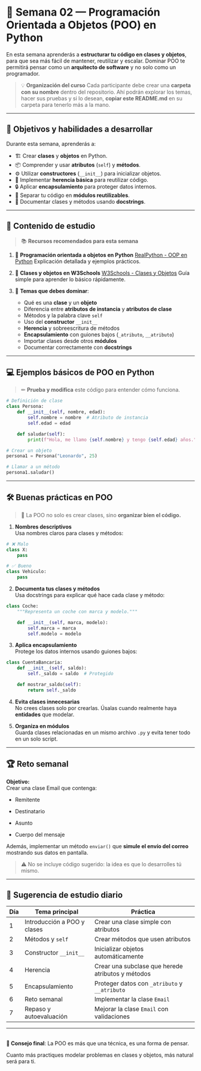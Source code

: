 # 🐍 Semana 02 — Programación Orientada a Objetos (POO) en Python

En esta semana aprenderás a **estructurar tu código en clases y objetos**, para que sea más fácil de mantener, reutilizar y escalar.
Dominar POO te permitirá pensar como un **arquitecto de software** y no solo como un programador.

> 💡 **Organización del curso**
> Cada participante debe crear una **carpeta con su nombre** dentro del repositorio.
> Ahí podrán explorar los temas, hacer sus pruebas y si lo desean, **copiar este README.md** en su carpeta para tenerlo más a la mano.

---

## 🎯 Objetivos y habilidades a desarrollar

Durante esta semana, aprenderás a:

- 🏗 Crear **clases** y **objetos** en Python.
- 📦 Comprender y usar **atributos** (`self`) y **métodos**.
- ⚙ Utilizar **constructores** (`__init__`) para inicializar objetos.
- 🧬 Implementar **herencia básica** para reutilizar código.
- 🔒 Aplicar **encapsulamiento** para proteger datos internos.
- 📂 Separar tu código en **módulos reutilizables**.
- 📝 Documentar clases y métodos usando **docstrings**.

---

## 📌 Contenido de estudio

> 📚 **Recursos recomendados para esta semana**

1. 🐍 **Programación orientada a objetos en Python**
   [RealPython - OOP en Python](https://realpython.com/python3-object-oriented-programming/)
   Explicación detallada y ejemplos prácticos.

2. 📖 **Clases y objetos en W3Schools**
   [W3Schools - Clases y Objetos](https://www.w3schools.com/python/python_classes.asp)
   Guía simple para aprender lo básico rápidamente.

3. 📌 **Temas que debes dominar**:
   - Qué es una **clase** y un **objeto**
   - Diferencia entre **atributos de instancia** y **atributos de clase**
   - Métodos y la palabra clave `self`
   - Uso del **constructor** `__init__`
   - **Herencia** y sobreescritura de métodos
   - **Encapsulamiento** con guiones bajos (`_atributo`, `__atributo`)
   - Importar clases desde otros **módulos**
   - Documentar correctamente con **docstrings**

---

## 💻 Ejemplos básicos de POO en Python

> ✏ **Prueba y modifica** este código para entender cómo funciona.

```python
# Definición de clase
class Persona:
    def __init__(self, nombre, edad):
        self.nombre = nombre  # Atributo de instancia
        self.edad = edad

    def saludar(self):
        print(f"Hola, me llamo {self.nombre} y tengo {self.edad} años.")

# Crear un objeto
persona1 = Persona("Leonardo", 25)

# Llamar a un método
persona1.saludar()
```
---

## 🛠 Buenas prácticas en POO

> 📌 La POO no solo es crear clases, sino **organizar bien el código.**

1. **Nombres descriptivos** \
    Usa nombres claros para clases y métodos:

```python
# ❌ Malo
class X:
    pass

# ✅ Bueno
class Vehiculo:
    pass
```

2. **Documenta tus clases y métodos** \
    Usa docstrings para explicar qué hace cada clase y método:

```python
class Coche:
    """Representa un coche con marca y modelo."""

    def __init__(self, marca, modelo):
        self.marca = marca
        self.modelo = modelo
```

3. **Aplica encapsulamiento** \
    Protege los datos internos usando guiones bajos:

```python
class CuentaBancaria:
    def __init__(self, saldo):
        self._saldo = saldo  # Protegido

    def mostrar_saldo(self):
        return self._saldo
```

4. **Evita clases innecesarias** \
    No crees clases solo por crearlas. Úsalas cuando realmente haya **entidades** que modelar.

5. **Organiza en módulos** \
    Guarda clases relacionadas en un mismo archivo `.py` y evita tener todo en un solo script.

---

## **🏆 Reto semanal**
**Objetivo:** \
    Crear una clase Email que contenga:

- Remitente

- Destinatario

- Asunto

- Cuerpo del mensaje

Además, implementar un método `enviar()` que **simule el envío del correo** mostrando sus datos en pantalla.

> ⚠ No se incluye código sugerido: la idea es que lo desarrolles tú mismo.

---

## **📅 Sugerencia de estudio diario**

| Día | Tema principal              | Práctica                                          |
| --- | --------------------------- | ------------------------------------------------- |
| 1   | Introducción a POO y clases | Crear una clase simple con atributos              |
| 2   | Métodos y `self`            | Crear métodos que usen atributos                  |
| 3   | Constructor `__init__`      | Inicializar objetos automáticamente               |
| 4   | Herencia                    | Crear una subclase que herede atributos y métodos |
| 5   | Encapsulamiento             | Proteger datos con `_atributo` y `__atributo`     |
| 6   | Reto semanal                | Implementar la clase `Email`                      |
| 7   | Repaso y autoevaluación     | Mejorar la clase `Email` con validaciones         |

---
\
**🚀 Consejo final**: La POO es más que una técnica, es una forma de pensar.

Cuanto más practiques modelar problemas en clases y objetos, más natural será para ti.
